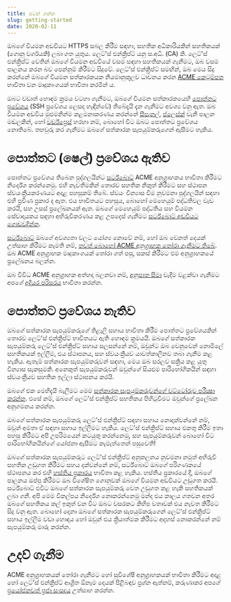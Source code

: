 ```yaml
---
title: පටන් ගන්න
slug: getting-started
date: 2020-02-11
---
```


ඔබගේ වියමන අඩවියට HTTPS සබල කිරීම සඳහා, සහතික අධිකාරියකින් සහතිකයක් (ගොනු වර්ගයකි) ලබා ගත යුතුය. ලෙට්'ස් එන්ක්‍රිප්ට් යනු ස.අධි. (CA) කි. ලෙට්'ස් එන්ක්‍රිප්ට් වෙතින් ඔබගේ වියමන අඩවියේ වසම සඳහා සහතිකයක් ගැනීමට, ඔබ වසම පාලනය කරන බව පෙන්නුම් කිරීමට සිදුවේ. ලෙට්'ස් එන්ක්‍රිප්ට් සමඟින්, ඔබ මෙය සිදු කරන්නේ ඔබගේ වියමන සත්කාරකයක නියමානුකූලව ධාවනය කරන [ACME කෙටුම්පත](https://tools.ietf.org/html/rfc8555) භාවිතා වන මෘදුකාංගයක් භාවිතා කරමින් ය.

ඔබට වඩාත් හොඳම ක්‍රමය වටහා ගැනීමට, ඔබගේ වියමන සත්කාරකයෙහි [පොත්තට ප්‍රවේශය](https://en.wikipedia.org/wiki/Shell_account) (SSH ප්‍රවේශය ලෙසද හැඳින්වේ) තිබේදැයි දැන ගැනීමට අවශ්‍ය වනු ඇත. ඔබ වියමන අඩවිය මුළුමනින්ම කළමනාකරණය කරන්නේ [සීපැනල්](https://cpanel.net/), [ප්ලෙස්ක්](https://www.plesk.com/) වැනි පාලන මඬලකින්, හෝ [වර්ඩ්ප්‍රෙස්](https://wordpress.org/) හරහා නම්, බොහෝ විට ඔබට පොත්තට ප්‍රවේශය නොතිබේ. තහවුරු කර ගැනීමට ඔබගේ සත්කාරක සැපයුම්කරුගෙන් ඇසීමට හැකිය.

# පොත්තට (ෂෙල්) ප්‍රවේශය ඇතිව

පොත්තට ප්‍රවේශය තිබෙන පුද්ගලයින්ට [සර්ට්බොට්][] ACME අනුග්‍රාහකය භාවිතා කිරීමට නිර්දේශ කරන්නෙමු. එහි නැවතීමකින් තොරව සහතික නිකුත් කිරීමට සහ ස්ථාපන ස්වයංක්‍රීයකරණයට අදාළ පහසුකම් තිබේ. ස්වයං වින්‍යාස වීම නුවමනා පුද්ගලයින් සඳහා එහි ප්‍රවීණ ප්‍රකාර ද ඇත. එය භාවිතයට පහසුය, බොහෝ මෙහෙයුම් පද්ධතිවල වැඩ කරයි, සහ උසස් ප්‍රලේඛනයක් ඇත. ඔබගේ මෙහෙයුම් පද්ධතිය සහ වියමන සේවාදායකය සඳහා අභිරුචිකරණය කළ උපදෙස් ගැනීමට [සර්ට්බොට් අඩවියට ගොඩවදින්න][Certbot].

[සර්ට්බොට්][] ඔබගේ අවශ්‍යතා වලට යෝග්‍ය නොවේ නම්, හෝ ඔබ වෙනත් දෙයක් උත්සාහ කිරීමට කැමති නම්, [තවත් බොහෝ ACME අනුග්‍රාහක තෝරා ගැනීමට තිබේ](/docs/client-options).  ඔබ ACME අනුග්‍රාහක මෘදුකාංගයක් තෝරා ගත් පසු, සකස් කිරීමට එම අනුග්‍රාහකයේ ප්‍රලේඛනය බලන්න.

ඔබ විවිධ ACME අනුග්‍රාහක අත්හදා බලනවා නම්, [අනුපාත සීමා](/docs/rate-limits) වැදීම වළක්වා ගැනීමට අපගේ [අදියර පරිසරය](/docs/staging-environment) භාවිතා කරන්න.

# පොත්තට ප්‍රවේශය නැතිව

ඔබගේ සත්කාරක සැපයුම්කරුගේ තිළෑලි සහාය භාවිතා කිරීම පොත්තට ප්‍රවේශයකින් තොරව ලෙට්'ස් එන්ක්‍රිප්ට් භාවිතයට ඇති හොඳම ක්‍රමයයි. ඔබගේ සත්කාරක සැපයුම්කරු ලෙට්'ස් එන්ක්‍රිප්ට් සහාය සලසන්නේ නම්, ඔවුන්ට ඔබ වෙනුවෙන් නොමිලේ සහතිකයක් ඉල්ලීම, එය ස්ථාපනය, සහ ස්වයංක්‍රීයව යාවත්කාලීනව තබා ගැනීම කළ හැකිය. ඇතැම් සත්කාරක සැපයුම්කරුවන් සඳහා, මෙය ඔබ සරලව සක්‍රිය කළ යුතු වින්‍යාස සැකසුමකි. අනෙකුත් සැපයුම්කරුවන් ඔවුන්ගේ සියළුම පාරිභෝගිකයින් සඳහා ස්වයංක්‍රීයව සහතික ඉල්ලා ස්ථාපනය කරයි.

ඔබගේ එක මෙහිදැයි බැලීමට මෙම [සත්කාරක සැපයුම්කරුවන්ගේ වට්ටෝරුව පරීක්‍ෂා කරන්න](https://community.letsencrypt.org/t/web-hosting-who-support-lets-encrypt/6920). එසේ නම්, ඔබගේ ලෙට්'ස් එන්ක්‍රිප්ට් සහතිකය පිහිටුවීමට ඔවුන්ගේ ප්‍රලේඛන අනුගමනය කරන්න.

ඔබගේ සත්කාරක සැපයුම්කරු ලෙට්'ස් එන්ක්‍රිප්ට් සඳහා සහාය නොදක්වන්නේ නම්, ඔවුන් අමතා ඒ සඳහා සහාය ඉල්ලීමට හැකිය. ලෙට්'ස් එන්ක්‍රිප්ට් සහාය එකතු කිරීම ඉතා පහසු කිරීමට අපි උපරිමයෙන් කටයුතු කරන්නෙමු, සහ සැපයුම්කරුවන් බොහෝ විට පාරිභෝගිකයින්ගේ යෝජනා ඇසීමට කැමැත්තෙන් පසුවෙති!

ඔබගේ සත්කාරක සැපයුම්කරුට ලෙට්'ස් එන්ක්‍රිප්ට් අනුකලනය නුවමනා නමුත් අභිරුචි සහතික උඩුගත කිරීමට සහය දක්වන්නේ නම්, සර්ට්බොට් ඔබගේ පරිගණකයේ ස්ථාපනය කර එහි [හස්තීය ප්‍රකාරය](https://certbot.eff.org/docs/using.html#manual) භාවිතා කළ හැකිය. හස්තීය ප්‍රකාරයේ දී, ඔබගේ පාලනය ඔප්පු කිරීමට ඔබ විශේෂිත ගොනුවක් ඔබගේ වියමන අඩවියට උඩුගත කරයි. සර්ට්බොට් එවිට ඔබගේ සත්කාරක සැපයුම්කරු වෙත උඩුගත කළ හැකි සහතිකයක් ලබා ගනී. අපි මෙම විකල්පය නිර්දේශ නොකරන්නෙමු මන්ද එය කාලය ගතවන අතර ඔබගේ සහතිකය කල් ඉකුත් වන විට ඔබට වසරකට කිහිප වතාවක් එය නැවත කිරීමට සිදු වනු ඇත. බොහෝ දෙනා ඔබගේ සත්කාරක සැපයුම්කරුගෙන් ලෙට්'ස් එන්ක්‍රිප්ට් සහාය ඉල්ලීම වඩා හොඳය හෝ ඔවුන් එය ක්‍රියාත්මක කිරීමට අදහස් නොකරන්නේ නම් සැපයුම්කරු මාරු කරන්න.

# උදව් ගැනීම

ACME අනුග්‍රාහකයක් තෝරා ගැනීමට හෝ සුවිශේෂී අනුග්‍රාහකයක් භාවිතා කිරීමට අදාළ හෝ ලෙට්'ස් එන්ක්‍රිප්ට් ආශ්‍රිත ඕනෑම දෙයක් පිළිබඳව ප්‍රශ්න ඇත්නම්, කරුණාකර අපගේ [ප්‍රයෝජනවත් ප්‍රජා සංසදය](https://community.letsencrypt.org/) උත්සාහ කරන්න.

[සර්ට්බොට්]: https://certbot.eff.org/ "Certbot"

[Certbot]: https://certbot.eff.org/ "Certbot"

